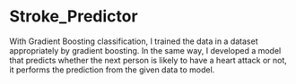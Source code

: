 # Stroke_Predictor
 With Gradient Boosting classification, I trained the data in a dataset appropriately by gradient boosting.  In the same way, I developed a model that predicts whether the next person is likely to have a heart attack or not, it performs the prediction from the given data to model.
 
